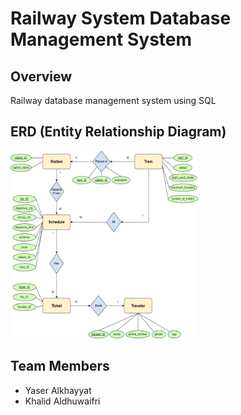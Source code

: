 # Railway System Database Management System
  
## Overview
Railway database management system using SQL

## ERD (Entity Relationship Diagram)
<img src='https://github.com/YaserKhy/Railway_System_SQL/blob/main/RAILWAY%20PROJECT-ERD.png?raw=true' alt='Railway Database ERD' width=300 height=300>

## Team Members
- Yaser Alkhayyat
- Khalid Aldhuwaifri
